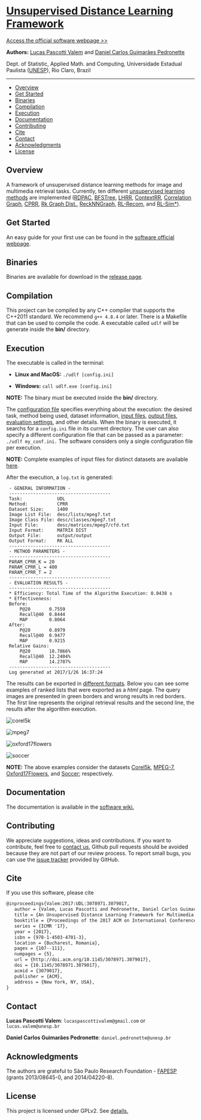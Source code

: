 # [Unsupervised Distance Learning Framework](http://www.ic.unicamp.br/~dcarlos/UDLF/index.html)

[Access the official software webpage >>](http://www.ic.unicamp.br/~dcarlos/UDLF/index.html)

**Authors:** [Lucas Pascotti Valem](http://www.lucasvalem.com) and [Daniel Carlos Guimarães Pedronette](http://www.ic.unicamp.br/~dcarlos/)

Dept. of Statistic, Applied Math. and Computing, Universidade Estadual Paulista ([UNESP](http://www.rc.unesp.br/)), Rio Claro, Brazil

----------------------
* [Overview](#overview)
* [Get Started](#get-started)
* [Binaries](#binaries)
* [Compilation](#compilation)
* [Execution](#execution)
* [Documentation](#documentation)
* [Contributing](#contributing)
* [Cite](#cite)
* [Contact](#contact)
* [Acknowledgments](#acknowledgments)
* [License](#license)

## Overview
A framework of unsupervised distance learning methods for image and multimedia retrieval tasks.
Currently, ten different [unsupervised learning methods](https://github.com/UDLF/UDLF/wiki/Methods) are implemented
([RDPAC](https://doi.org/10.3390/jimaging7030049),
[BFSTree](https://doi.org/10.1016/j.patcog.2020.107666),
[LHRR](http://doi.org/10.1109/TIP.2019.2920526),
[ContextRR](http://dl.acm.org/citation.cfm?id=1948207.1948291),
[Correlation Graph](http://dx.doi.org/10.1016/j.neucom.2016.03.081),
[CPRR](http://dx.doi.org/10.1109/SIBGRAPI.2016.042),
[Rk Graph Dist.](http://dx.doi.org/10.1016/j.patrec.2016.05.021),
[ReckNNGraph](http://dx.doi.org/10.1016/j.imavis.2013.12.009),
[RL-Recom](http://dx.doi.org/10.1145/2671188.2749336),
and [RL-Sim*](http://dx.doi.org/10.1145/2671188.2749335)).

## Get Started
An easy guide for your first use can be found in the [software official webpage](http://www.ic.unicamp.br/%7Edcarlos/UDLF/getStarted.html).

## Binaries
Binaries are available for download in the [release page](https://github.com/UDLF/UDLF/releases).

## Compilation
This project can be compiled by any C++ compiler that supports the C++2011 standard. We recommend `g++ 4.8.4` or later.
There is a Makefile that can be used to compile the code. A executable called `udlf` will be generate inside the **bin/** directory.

## Execution
The executable is called in the terminal:

- **Linux and MacOS:** `./udlf [config.ini]`

- **Windows:**  `call udlf.exe [config.ini]`

**NOTE:** The binary must be executed inside the **bin/** directory.

The [configuration file](https://github.com/UDLF/UDLF/wiki/Configuration) specifies everything about the execution:
the desired task, method being used, dataset information, [input files](https://github.com/UDLF/UDLF/wiki/File-Formats),
[output files](https://github.com/UDLF/UDLF/wiki/File-Formats),
[evaluation settings](https://github.com/UDLF/UDLF/wiki/Evaluation),
and other details.
When the binary is executed, it searchs for a `config.ini` file in its current directory. The user can also specify a different
configuration file that can be passed as a parameter: `./udlf my_conf.ini.` The software considers only a single configuration file per execution.

**NOTE:** Complete examples of input files for distinct datasets are available [here](https://github.com/UDLF/Datasets).

After the execution, a `log.txt` is generated:

```
 - GENERAL INFORMATION -
 --------------------------------------
 Task:             UDL
 Method:           CPRR
 Dataset Size:     1400
 Image List File:  desc/lists/mpeg7.txt
 Image Class File: desc/classes/mpeg7.txt
 Input File:       desc/matrices/mpeg7/cfd.txt
 Input Format:     MATRIX DIST
 Output File:      output/output
 Output Format:    RK ALL
 --------------------------------------
 - METHOD PARAMETERS -
 --------------------------------------
 PARAM_CPRR_K = 20
 PARAM_CPRR_L = 400
 PARAM_CPRR_T = 2
 --------------------------------------
 - EVALUATION RESULTS -
 --------------------------------------
 * Efficiency: Total Time of the Algorithm Execution: 0.0438 s
 * Effectiveness:
 Before:
	 P@20		0.7559
	 Recall@40	0.8444
	 MAP		0.8064
 After:
	 P@20		0.8979
	 Recall@40	0.9477
	 MAP		0.9215
 Relative Gains:
	 P@20		18.7866%
	 Recall@40	12.2404%
	 MAP		14.2707%
 --------------------------------------
 Log generated at 2017/1/26 16:37:24
```

The results can be exported in [different formats](https://github.com/UDLF/UDLF/wiki/File-Formats).
Below you can see some examples of ranked lists that were exported as a *html* page.
The query images are presented in green borders and wrong results in red borders.
The first line represents the original retrieval results and the second line, the results after the algorithm execution.

![corel5k](https://github.com/UDLF/UDLF/blob/master/visual_examples/corel5k.png)

![mpeg7](https://github.com/UDLF/UDLF/blob/master/visual_examples/mpeg7.png)

![oxford17flowers](https://github.com/UDLF/UDLF/blob/master/visual_examples/oxford17flowers.png)

![soccer](https://github.com/UDLF/UDLF/blob/master/visual_examples/soccer.png)

**NOTE:** The above examples consider the datasets
[Corel5k](http://www.ci.gxnu.edu.cn/cbir/Dataset.aspx),
[MPEG-7](http://www.dabi.temple.edu/~shape/MPEG7/dataset.html),
[Oxford17Flowers](http://www.robots.ox.ac.uk/~vgg/data/flowers/), and
[Soccer](http://lear.inrialpes.fr/people/vandeweijer/data.html);
respectively.

## Documentation
The documentation is available in the [software wiki.](https://github.com/UDLF/UDLF/wiki)

## Contributing
We appreciate suggestions, ideas and contributions.
If you want to contribute, feel free to [contact us.](#contact)
Github pull requests should be avoided because they are not part of our review process.
To report small bugs, you can use the [issue tracker](https://github.com/UDLF/UDLF/issues) provided by GitHub.

## Cite
If you use this software, please cite

 ```latex
@inproceedings{Valem:2017:UDL:3078971.3079017,
	author = {Valem, Lucas Pascotti and Pedronette, Daniel Carlos Guimar\~{a}es},
	title = {An Unsupervised Distance Learning Framework for Multimedia Retrieval},
	booktitle = {Proceedings of the 2017 ACM on International Conference on Multimedia Retrieval},
	series = {ICMR '17},
	year = {2017},
	isbn = {978-1-4503-4701-3},
	location = {Bucharest, Romania},
	pages = {107--111},
	numpages = {5},
	url = {http://doi.acm.org/10.1145/3078971.3079017},
	doi = {10.1145/3078971.3079017},
	acmid = {3079017},
	publisher = {ACM},
	address = {New York, NY, USA},
}
```

## Contact
**Lucas Pascotti Valem**: `lucaspascottivalem@gmail.com` or `lucas.valem@unesp.br`

**Daniel Carlos Guimarães Pedronette**: `daniel.pedronette@unesp.br`

## Acknowledgments
The authors are grateful to São Paulo Research Foundation - [FAPESP](http://www.fapesp.br/en/) (grants 2013/08645-0, and 2014/04220-8).

## License
This project is licensed under GPLv2. See [details.](https://github.com/UDLF/UDLF/blob/master/LICENSE)
